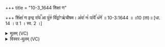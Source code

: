 +++
title = "10-3_1644 शिक्षा ण"

+++
शि꣡क्षा꣢ ण इन्द्र रा꣣य꣢꣫ आ पु꣣रु꣢ वि꣣द्वा꣡ꣳऋ꣡चीषम। अ꣡वा꣢ नः꣣ पा꣢र्ये꣣ ध꣡ने꣢ ॥ 10-3:1644 ॥ ॥10 (ता)॥ [धा. 14 । उ 1 । स्व. 2 ।]

<details><summary>मूलम् (VC)</summary>

शि꣡क्षा꣢ ण इ꣣न्द्र꣢꣫ राय आ पु꣣रु꣢ वि꣣द्वा꣡ꣳ ऋ꣡चीषम । अ꣡वा꣢ नः꣣ पा꣢र्ये꣣ ध꣡ने꣢ ॥१६४४॥
</details>

<details><summary>विस्वर-मूलम् (VC)</summary>

शिक्षा ण इन्द्र राय आ पुरु विद्वाꣳ ऋचीषम । अवा नः पार्ये धने ॥१६४४॥
</details>